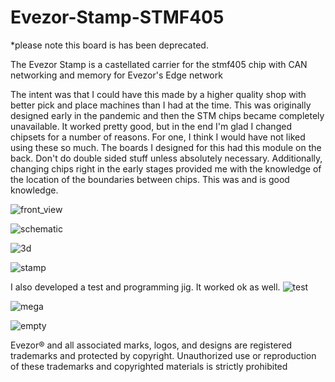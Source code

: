# Evezor-Stamp-STMF405
*please note this board is has been deprecated. 

The Evezor Stamp is a castellated carrier for the stmf405 chip with CAN networking and memory for Evezor's Edge network

The intent was that I could have this made by a higher quality shop with better pick and place machines than I had at the time. 
This was originally designed early in the pandemic and then the STM chips became completely unavailable. 
It worked pretty good, but in the end I'm glad I changed chipsets for a number of reasons. 
For one, I think I would have not liked using these so much. The boards I designed for this had this module on the back. Don't do double sided stuff unless absolutely necessary. Additionally, changing chips right in the early stages provided me with the knowledge of the location of the boundaries between chips. This was and is good knowledge. 

![front_view](https://github.com/evezor/Evezor-Stamp-STMF405/blob/main/pics/Front3D.PNG)

![schematic](https://github.com/evezor/Evezor-Stamp-STMF405/blob/main/pics/STM32_stamp.png)

![3d](https://github.com/evezor/Evezor-Stamp-STMF405/blob/main/pics/Edge_Devboard1.png)

![stamp](https://github.com/evezor/Evezor-Stamp-STMF405/blob/main/pics/20201110_043938.jpg)

I also developed a test and programming jig. It worked ok as well.
![test](https://github.com/evezor/Evezor-Stamp-STMF405/blob/main/pics/20200926_171503.jpg)

![mega](https://github.com/evezor/Evezor-Stamp-STMF405/blob/main/pics/20201021_051516.jpg)

![empty](https://github.com/evezor/Evezor-Stamp-STMF405/blob/main/pics/20201022_030540.jpg)

Evezor® and all associated marks, logos, and designs are registered trademarks and protected by copyright. Unauthorized use or reproduction of these trademarks and copyrighted materials is strictly prohibited
